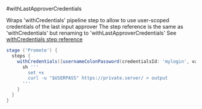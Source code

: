 #withLastApproverCredentials  

 Wraps 'withCredentials' pipeline step to allow to use user-scoped credentials of the last input approver
 The step reference is the same as 'withCredentials' but renaming to 'withLastApproverCredentials'
 See [withCredentials step reference](https://jenkins.io/doc/pipeline/steps/credentials-binding/#code-withcredentials-code-bind-credentials-to-variables)

```groovy
stage ('Promote') {
  steps {
    withCredentials([usernameColonPassword(credentialsId: 'mylogin', variable: 'USERPASS')]) {
      sh '''
        set +x
        curl -u "$USERPASS" https://private.server/ > output
      '''
    }
  }
}
```

